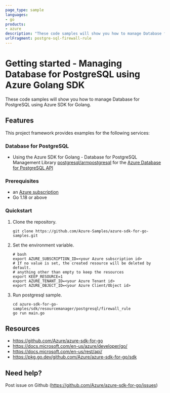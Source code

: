 ```yaml
---
page_type: sample
languages:
- go
products:
- azure
description: "These code samples will show you how to manage Database for PostgreSQL using Azure SDK for Golang."
urlFragment: postgre-sql-firewall-rule
---
```


# Getting started - Managing Database for PostgreSQL using Azure Golang SDK

These code samples will show you how to manage Database for PostgreSQL using Azure SDK for Golang.

## Features

This project framework provides examples for the following services:

### Database for PostgreSQL
* Using the Azure SDK for Golang - Database for PostgreSQL Management Library [postgresql/armpostgresql](https://pkg.go.dev/github.com/Azure/azure-sdk-for-go/sdk/resourcemanager/postgresql/armpostgresql) for the [Azure Database for PostgreSQL API](https://docs.microsoft.com/en-us/rest/api/postgresql/)

### Prerequisites
* an [Azure subscription](https://azure.microsoft.com)
* Go 1.18 or above

### Quickstart

1. Clone the repository.

    ```
    git clone https://github.com/Azure-Samples/azure-sdk-for-go-samples.git
    ```
2. Set the environment variable.

   ```
   # bash
   export AZURE_SUBSCRIPTION_ID=<your Azure subscription id> 
   # If no value is set, the created resource will be deleted by default.
   # anything other than empty to keep the resources
   export KEEP_RESOURCE=1 
   export AZURE_TENANT_ID=<your Azure Tenant id>          
   export AZURE_OBJECT_ID=<your Azure Client/Object id> 
   ```

3. Run postgresql sample.

    ```
    cd azure-sdk-for-go-samples/sdk/resourcemanager/postgresql/firewall_rule
    go run main.go
    ```
   
## Resources

- https://github.com/Azure/azure-sdk-for-go
- https://docs.microsoft.com/en-us/azure/developer/go/
- https://docs.microsoft.com/en-us/rest/api/
- https://pkg.go.dev/github.com/Azure/azure-sdk-for-go/sdk

## Need help?

Post issue on Github (https://github.com/Azure/azure-sdk-for-go/issues)
